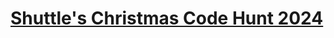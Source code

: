 # [Shuttle's Christmas Code Hunt 2024]

[Shuttle's Christmas Code Hunt 2024]: <https://console.shuttle.dev/shuttlings/cch24>